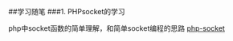 ##学习随笔
###1. PHPsocket的学习

php中socket函数的简单理解，和简单socket编程的思路
<a href="./php-socket.md">php-socket</a>